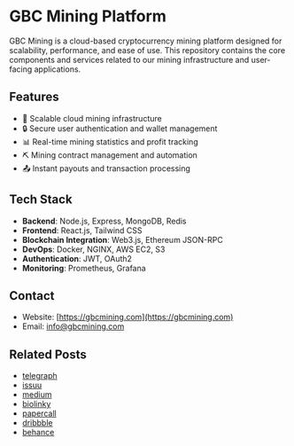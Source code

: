 # GBC Mining Platform

GBC Mining is a cloud-based cryptocurrency mining platform designed for scalability, performance, and ease of use. This repository contains the core components and services related to our mining infrastructure and user-facing applications.

## Features

- 🚀 Scalable cloud mining infrastructure
- 🔒 Secure user authentication and wallet management
- 📊 Real-time mining statistics and profit tracking
- ⛏️ Mining contract management and automation
- 📤 Instant payouts and transaction processing

## Tech Stack

- **Backend**: Node.js, Express, MongoDB, Redis
- **Frontend**: React.js, Tailwind CSS
- **Blockchain Integration**: Web3.js, Ethereum JSON-RPC
- **DevOps**: Docker, NGINX, AWS EC2, S3
- **Authentication**: JWT, OAuth2
- **Monitoring**: Prometheus, Grafana

## Contact

- Website: [https://gbcmining.com](https://gbcmining.com)
- Email: [info@gbcmining.com](info@gbcmining.com)

## Related Posts
- [telegraph](https://telegra.ph/Unlocking-Passive-Income-with-Cloud-Mining-How-to-Get-Started-with-GBCMiningcom-09-18)
- [issuu](https://issuu.com/gbcmining/docs/gbcminin_your_gateway_to_cloud_mining_in_2025/s/114750407)
- [medium](https://medium.com/@sejavuco28/gbc-mining-your-gateway-to-cloud-mining-6cf2b523a8da)
- [biolinky](https://biolinky.co/gbcmining)
- [papercall](https://www.papercall.io/speakers/gbcmining)
- [dribbble](https://dribbble.com/shots/26545503-GBCMining-com-UI?added_first_shot=true)
- [behance](https://www.behance.net/gallery/234883163/How-to-Get-Started-with-GBCMiningcom)
